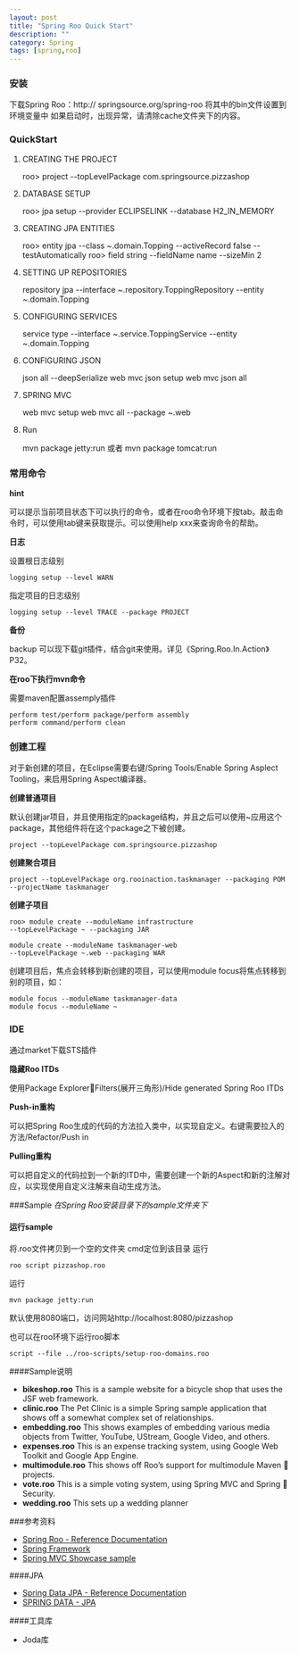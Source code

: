 ```yaml
---
layout: post
title: "Spring Roo Quick Start"
description: ""
category: Spring
tags: [spring,roo]
--- 
```

###	安装

下载Spring Roo：http:// springsource.org/spring-roo
将其中的bin文件设置到环境变量中
如果启动时，出现异常，请清除cache文件夹下的内容。

###	QuickStart
1)	CREATING THE PROJECT

	roo> project --topLevelPackage com.springsource.pizzashop

2)	DATABASE SETUP

	roo> jpa setup --provider ECLIPSELINK --database H2_IN_MEMORY

3)	CREATING JPA ENTITIES

	roo> entity jpa --class ~.domain.Topping --activeRecord false --testAutomatically
	roo> field string --fieldName name --sizeMin 2

4)	SETTING UP REPOSITORIES

	repository jpa --interface ~.repository.ToppingRepository --entity ~.domain.Topping

5)	CONFIGURING SERVICES

	service type --interface ~.service.ToppingService --entity ~.domain.Topping

6)	CONFIGURING JSON

	json all --deepSerialize
	web mvc json setup
	web mvc json all

7)	SPRING MVC

	web mvc setup
	web mvc all --package ~.web

8)	Run

	mvn package jetty:run 或者 mvn package tomcat:run

<!--more-->	

### 常用命令
**hint**

可以提示当前项目状态下可以执行的命令，或者在roo命令环境下按tab。敲击命令时，可以使用tab键来获取提示。可以使用help xxx来查询命令的帮助。

**日志**

设置根日志级别

	logging setup --level WARN

指定项目的日志级别

	logging setup --level TRACE --package PROJECT

**备份**

backup
可以现下载git插件，结合git来使用。详见《Spring.Roo.In.Action》P32。

**在roo下执行mvn命令**

需要maven配置assemply插件

	perform test/perform package/perform assembly
	perform command/perform clean

### 创建工程

对于新创建的项目，在Eclipse需要右键/Spring Tools/Enable Spring Asplect Tooling，来启用Spring Aspect编译器。

**创建普通项目**

默认创建jar项目，并且使用指定的package结构，并且之后可以使用~应用这个package，其他组件将在这个package之下被创建。

	project --topLevelPackage com.springsource.pizzashop

**创建聚合项目**

	project --topLevelPackage org.rooinaction.taskmanager --packaging POM --projectName taskmanager

**创建子项目**

	roo> module create --moduleName infrastructure
	--topLevelPackage ~ --packaging JAR
	
	module create --moduleName taskmanager-web
	--topLevelPackage ~.web --packaging WAR

创建项目后，焦点会转移到新创建的项目，可以使用module focus将焦点转移到别的项目，如：

	module focus --moduleName taskmanager-data
	module focus --moduleName ~

### IDE

通过market下载STS插件

**隐藏Roo ITDs**

使用Package ExplorerFilters(展开三角形)/Hide generated Spring Roo ITDs

**Push-in重构**

可以把Spring Roo生成的代码的方法拉入类中，以实现自定义。右键需要拉入的方法/Refactor/Push in

**Pulling重构**

可以把自定义的代码拉到一个新的ITD中，需要创建一个新的Aspect和新的注解对应，以实现使用自定义注解来自动生成方法。

###Sample
*在Spring Roo安装目录下的sample文件夹下*

#### 运行sample

将.roo文件拷贝到一个空的文件夹
cmd定位到该目录
运行

	roo script pizzashop.roo
	
运行

	mvn package jetty:run

默认使用8080端口，访问网站http://localhost:8080/pizzashop

也可以在roo环境下运行roo脚本

	script --file ../roo-scripts/setup-roo-domains.roo

####Sample说明

- **bikeshop.roo** This is a sample website for a bicycle shop that uses the JSF
web framework.
- **clinic.roo** The Pet Clinic is a simple Spring sample application that shows
off a somewhat complex set of relationships.
- **embedding.roo** This shows examples of embedding various media objects
from Twitter, YouTube, UStream, Google Video, and others.
- **expenses.roo** This is an expense tracking system, using Google Web Toolkit
and Google App Engine.
- **multimodule.roo** This shows off Roo’s support for multimodule Maven 
projects.
- **vote.roo** This is a simple voting system, using Spring MVC and Spring 
Security.
- **wedding.roo** This sets up a wedding planner

###参考资料

- [Spring Roo - Reference Documentation](http://static.springsource.org/spring-roo/reference/html/)
- [Spring Framework](http://static.springsource.org/spring/docs/3.0.x/spring-framework-reference/html/index.html)
- [Spring MVC Showcase sample](https://github.com/SpringSource/spring-mvc-showcase/tree/master/src/main/java/org/springframework/samples/mvc)

####JPA

- [Spring Data JPA - Reference Documentation](http://static.springsource.org/spring-data/data-jpa/docs/current/reference/html/)
- [SPRING DATA - JPA](http://www.springsource.org/spring-data/jpa)
 
####工具库
- Joda库
